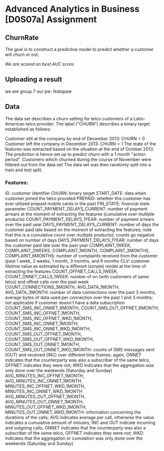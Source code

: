 # Advanced Analytics in Business [D0S07a] Assignment
## ChurnRate

The goal is to construct a predictive model to predict whether a customer will churn or not. 

_We are scored on best AUC score._ 

## Uploading a result

we are group 7 
our pw: featspaw 

## Data
The data set describes a churn setting for telco customers of a Latin-American telco provider. The label ("CHURN") describes a binary target established as follows:

Customer still at the company by end of December 2013: CHURN = 0
Customer left the company in December 2013: CHURN = 1
The state of the features was extracted based on the situation at the end of October 2013. The prediction is hence set up to predict churn with a 1 month "action period". Customers which churned during the course of November were filtered out from the data set
The data set was then randomly split into a train and test split.

### Features:

ID: customer identifier
CHURN: binary target
START_DATE: data when customer joined the telco provided
PREPAID: whether this customer has ever utilized prepaid mobile cards in the past
FIN_STATE: financial state parameter
COUNT_PAYMENT_DELAYS_CURRENT: number of payment arrears at the moment of extracting the features (cumulative over multiple products)
COUNT_PAYMENT_DELAYS_1YEAR: number of payment arrears over the past year
DAYS_PAYMENT_DELAYS_CURRENT: number of days the customer paid late based on the moment of extracting the features; note that this is a cumulative count over multiple products); counts go negative based on number of days
DAYS_PAYMENT_DELAYS_1YEAR: number of days the customer paid late over the past year
COMPLAINT_1WEEK, COMPLAINT_2WEEKS, COMPLAINT_1MONTH, COMPLAINT_3MONTHS, COMPLAINT_6MONTHS: number of complaints received from the customer (past 1 week, 2 weeks, 1 month, 3 months, and 6 months
CLV: customer lifetime value as estimated by a different (simple) model at the time of extracting the features
COUNT_OFFNET_CALLS_1WEEK, COUNT_ONNET_CALLS_1WEEK: number of on (with customers of same telco) and offnet calls over the past week
COUNT_CONNECTIONS_3MONTH, AVG_DATA_1MONTH, AVG_DATA_3MONTH: number of data connections over the past 3 months, average bytes of data used per connection over the past 1 and 3 months; not applicable if customer doesn't have a data subscription
COUNT_SMS_INC_ONNET_6MONTH, COUNT_SMS_OUT_OFFNET_6MONTH, COUNT_SMS_INC_OFFNET_1MONTH, COUNT_SMS_INC_OFFNET_WKD_1MONTH, COUNT_SMS_INC_ONNET_1MONTH, COUNT_SMS_INC_ONNET_WKD_1MONTH, COUNT_SMS_OUT_OFFNET_1MONTH, COUNT_SMS_OUT_OFFNET_WKD_1MONTH, COUNT_SMS_OUT_ONNET_1MONTH, COUNT_SMS_OUT_ONNET_WKD_1MONTH: counts of SMS messages sent (OUT) and received (INC) over different time frames; again, ONNET indicates that the counterparty was also a subscriber of the same telco, OFFNET indicates they were not; WKD indicates that the aggregation was only done over the weekends (Saturday and Sunday)
AVG_MINUTES_INC_OFFNET_1MONTH, AVG_MINUTES_INC_ONNET_1MONTH, MINUTES_INC_OFFNET_WKD_1MONTH, MINUTES_INC_ONNET_WKD_1MONTH AVG_MINUTES_OUT_OFFNET_1MONTH, AVG_MINUTES_OUT_ONNET_1MONTH, MINUTES_OUT_OFFNET_WKD_1MONTH, MINUTES_OUT_ONNET_WKD_1MONTH: information concerning the durations of the calls; AVG indicates average per call, otherwise the value indicates a cumulative amount of minutes; INC and OUT indicate incoming and outgoing calls; ONNET indicates that the counterparty was also a subscriber of the same telco, OFFNET indicates they were not; WKD indicates that the aggregation or cumulation was only done over the weekends (Saturday and Sunday)
